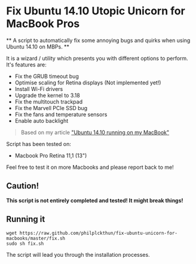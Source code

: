 # Fix Ubuntu 14.10 Utopic Unicorn for MacBook Pros

**
A script to automatically fix some annoying bugs and quirks when using Ubuntu
14.10 on MBPs.
**

It is a wizard / utility which presents you with different options to perform. It's features are:

- Fix the GRUB timeout bug
- Optimise scaling for Retina displays (Not implemented yet!)
- Install Wi-Fi drivers
- Upgrade the kernel to 3.18
- Fix the multitouch trackpad
- Fix the Marvell PCIe SSD bug
- Fix the fans and temperature sensors
- Enable auto backlight

> Based on my article ["Ubuntu 14.10 running on my MacBook"](https://medium.com/@PhilPlckthun/ubuntu-14-10-running-on-my-macbook-18991a697ae0)

Script has been tested on:

- Macbook Pro Retina 11,1 (13")

Feel free to test it on more Macbooks and please report back to me!

## Caution!

**This script is not entirely completed and tested! It might break things!**

## Running it

```
wget https://raw.github.com/philplckthun/fix-ubuntu-unicorn-for-macbooks/master/fix.sh
sudo sh fix.sh
```

The script will lead you through the installation processes.
